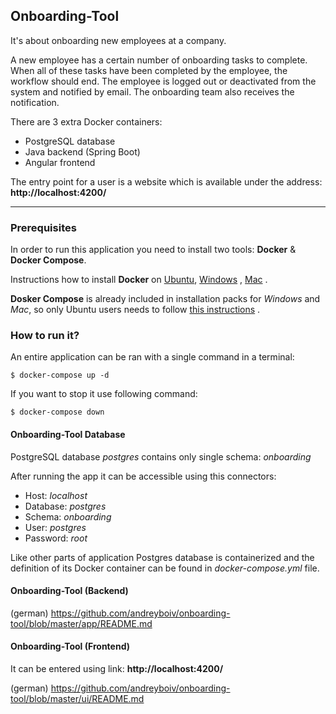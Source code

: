 ## Onboarding-Tool

It's about onboarding new employees at a company.

A new employee has a certain number of onboarding tasks to complete. 
When all of these tasks have been completed by the employee, 
the workflow should end. The employee is logged out or deactivated 
from the system and notified by email. 
The onboarding team also receives the notification.

There are 3 extra Docker containers:

- PostgreSQL database
- Java backend (Spring Boot)
- Angular frontend

The entry point for a user is a website which is available under the
address: **http://localhost:4200/**

---

### Prerequisites

In order to run this application you need to install two tools: **Docker** & **Docker Compose**.

Instructions how to install **Docker** on [Ubuntu](https://docs.docker.com/install/linux/docker-ce/ubuntu/), [Windows](https://docs.docker.com/docker-for-windows/install/) , [Mac](https://docs.docker.com/docker-for-mac/install/) .

**Dosker Compose** is already included in installation packs for *Windows* and *Mac*, so only Ubuntu users needs to follow [this instructions](https://docs.docker.com/compose/install/) .

### How to run it?

An entire application can be ran with a single command in a terminal:

```
$ docker-compose up -d
```

If you want to stop it use following command:

```
$ docker-compose down
```

#### Onboarding-Tool Database

PostgreSQL database *postgres* contains only single schema: *onboarding*

After running the app it can be accessible using this connectors:

- Host: *localhost*
- Database: *postgres*
- Schema: *onboarding*
- User: *postgres*
- Password: *root*

Like other parts of application Postgres database is containerized and
the definition of its Docker container can be found in
*docker-compose.yml* file.

#### Onboarding-Tool (Backend)
(german) https://github.com/andreyboiv/onboarding-tool/blob/master/app/README.md

#### Onboarding-Tool (Frontend)
It can be entered using link: **http://localhost:4200/**

(german) https://github.com/andreyboiv/onboarding-tool/blob/master/ui/README.md
